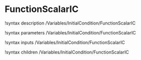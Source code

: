 <!-- MOOSE Documentation Stub: Remove this when content is added. -->

# FunctionScalarIC
!syntax description /Variables/InitialCondition/FunctionScalarIC

!syntax parameters /Variables/InitialCondition/FunctionScalarIC

!syntax inputs /Variables/InitialCondition/FunctionScalarIC

!syntax children /Variables/InitialCondition/FunctionScalarIC
